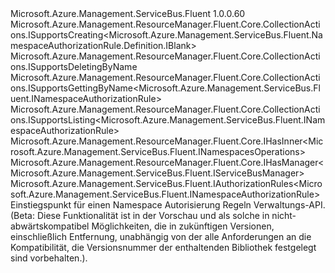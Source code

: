 <Type Name="INamespaceAuthorizationRules" FullName="Microsoft.Azure.Management.ServiceBus.Fluent.INamespaceAuthorizationRules">
  <TypeSignature Language="C#" Value="public interface INamespaceAuthorizationRules : Microsoft.Azure.Management.ResourceManager.Fluent.Core.CollectionActions.ISupportsCreating&lt;Microsoft.Azure.Management.ServiceBus.Fluent.NamespaceAuthorizationRule.Definition.IBlank&gt;, Microsoft.Azure.Management.ResourceManager.Fluent.Core.CollectionActions.ISupportsDeletingByName, Microsoft.Azure.Management.ResourceManager.Fluent.Core.CollectionActions.ISupportsGettingByName&lt;Microsoft.Azure.Management.ServiceBus.Fluent.INamespaceAuthorizationRule&gt;, Microsoft.Azure.Management.ResourceManager.Fluent.Core.CollectionActions.ISupportsListing&lt;Microsoft.Azure.Management.ServiceBus.Fluent.INamespaceAuthorizationRule&gt;, Microsoft.Azure.Management.ResourceManager.Fluent.Core.IHasInner&lt;Microsoft.Azure.Management.ServiceBus.Fluent.INamespacesOperations&gt;, Microsoft.Azure.Management.ResourceManager.Fluent.Core.IHasManager&lt;Microsoft.Azure.Management.ServiceBus.Fluent.IServiceBusManager&gt;, Microsoft.Azure.Management.ServiceBus.Fluent.IAuthorizationRules&lt;Microsoft.Azure.Management.ServiceBus.Fluent.INamespaceAuthorizationRule&gt;" />
  <TypeSignature Language="ILAsm" Value=".class public interface auto ansi abstract INamespaceAuthorizationRules implements class Microsoft.Azure.Management.ResourceManager.Fluent.Core.CollectionActions.ISupportsCreating`1&lt;class Microsoft.Azure.Management.ServiceBus.Fluent.NamespaceAuthorizationRule.Definition.IBlank&gt;, class Microsoft.Azure.Management.ResourceManager.Fluent.Core.CollectionActions.ISupportsDeletingByName, class Microsoft.Azure.Management.ResourceManager.Fluent.Core.CollectionActions.ISupportsGettingByName`1&lt;class Microsoft.Azure.Management.ServiceBus.Fluent.INamespaceAuthorizationRule&gt;, class Microsoft.Azure.Management.ResourceManager.Fluent.Core.CollectionActions.ISupportsListing`1&lt;class Microsoft.Azure.Management.ServiceBus.Fluent.INamespaceAuthorizationRule&gt;, class Microsoft.Azure.Management.ResourceManager.Fluent.Core.IHasInner`1&lt;class Microsoft.Azure.Management.ServiceBus.Fluent.INamespacesOperations&gt;, class Microsoft.Azure.Management.ResourceManager.Fluent.Core.IHasManager`1&lt;class Microsoft.Azure.Management.ServiceBus.Fluent.IServiceBusManager&gt;, class Microsoft.Azure.Management.ServiceBus.Fluent.IAuthorizationRules`1&lt;class Microsoft.Azure.Management.ServiceBus.Fluent.INamespaceAuthorizationRule&gt;" />
  <TypeSignature Language="DocId" Value="T:Microsoft.Azure.Management.ServiceBus.Fluent.INamespaceAuthorizationRules" />
  <TypeSignature Language="VB.NET" Value="Public Interface INamespaceAuthorizationRules&#xA;Implements IAuthorizationRules(Of INamespaceAuthorizationRule), IHasInner(Of INamespacesOperations), IHasManager(Of IServiceBusManager), ISupportsCreating(Of IBlank), ISupportsDeletingByName, ISupportsGettingByName(Of INamespaceAuthorizationRule), ISupportsListing(Of INamespaceAuthorizationRule)" />
  <TypeSignature Language="F#" Value="type INamespaceAuthorizationRules = interface&#xA;    interface IAuthorizationRules&lt;INamespaceAuthorizationRule&gt;&#xA;    interface ISupportsListing&lt;INamespaceAuthorizationRule&gt;&#xA;    interface ISupportsGettingByName&lt;INamespaceAuthorizationRule&gt;&#xA;    interface ISupportsDeletingByName&#xA;    interface IHasManager&lt;IServiceBusManager&gt;&#xA;    interface ISupportsCreating&lt;IBlank&gt;&#xA;    interface IHasInner&lt;INamespacesOperations&gt;" />
  <AssemblyInfo>
    <AssemblyName>Microsoft.Azure.Management.ServiceBus.Fluent</AssemblyName>
    <AssemblyVersion>1.0.0.60</AssemblyVersion>
  </AssemblyInfo>
  <Interfaces>
    <Interface>
      <InterfaceName>Microsoft.Azure.Management.ResourceManager.Fluent.Core.CollectionActions.ISupportsCreating&lt;Microsoft.Azure.Management.ServiceBus.Fluent.NamespaceAuthorizationRule.Definition.IBlank&gt;</InterfaceName>
    </Interface>
    <Interface>
      <InterfaceName>Microsoft.Azure.Management.ResourceManager.Fluent.Core.CollectionActions.ISupportsDeletingByName</InterfaceName>
    </Interface>
    <Interface>
      <InterfaceName>Microsoft.Azure.Management.ResourceManager.Fluent.Core.CollectionActions.ISupportsGettingByName&lt;Microsoft.Azure.Management.ServiceBus.Fluent.INamespaceAuthorizationRule&gt;</InterfaceName>
    </Interface>
    <Interface>
      <InterfaceName>Microsoft.Azure.Management.ResourceManager.Fluent.Core.CollectionActions.ISupportsListing&lt;Microsoft.Azure.Management.ServiceBus.Fluent.INamespaceAuthorizationRule&gt;</InterfaceName>
    </Interface>
    <Interface>
      <InterfaceName>Microsoft.Azure.Management.ResourceManager.Fluent.Core.IHasInner&lt;Microsoft.Azure.Management.ServiceBus.Fluent.INamespacesOperations&gt;</InterfaceName>
    </Interface>
    <Interface>
      <InterfaceName>Microsoft.Azure.Management.ResourceManager.Fluent.Core.IHasManager&lt;Microsoft.Azure.Management.ServiceBus.Fluent.IServiceBusManager&gt;</InterfaceName>
    </Interface>
    <Interface>
      <InterfaceName>Microsoft.Azure.Management.ServiceBus.Fluent.IAuthorizationRules&lt;Microsoft.Azure.Management.ServiceBus.Fluent.INamespaceAuthorizationRule&gt;</InterfaceName>
    </Interface>
  </Interfaces>
  <Docs>
    <summary>
            Einstiegspunkt für einen Namespace Autorisierung Regeln Verwaltungs-API.
            </summary>
    <remarks>
            (Beta: Diese Funktionalität ist in der Vorschau und als solche in nicht-abwärtskompatibel Möglichkeiten, die in zukünftigen Versionen, einschließlich Entfernung, unabhängig von der alle Anforderungen an die Kompatibilität, die Versionsnummer der enthaltenden Bibliothek festgelegt sind vorbehalten.).
            </remarks>
  </Docs>
  <Members />
</Type>